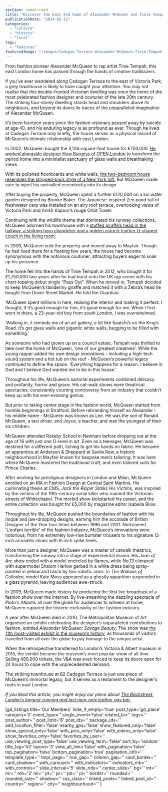 ```yaml
---
section: roman-road
title: "Discover the East End home of Alexander McQueen and Tinie Tempah"
publicationDate: "2024-02-12"
categories: 
  - "culture"
  - "history"
  - "local"
tags: 
  - "features"
featuredImage: "/images/Cadogan-Terrace-Alexander-McQueen-Tinie-Tempah-1.jpg"
---
```


From fashion pioneer Alexander McQueen to rap artist Tinie Tempah, this east London home has passed through the hands of creative trailblazers.

If you’ve ever wandered along Cadogan Terrace to the east of Victoria Park, a grey townhouse is likely to have caught your attention. You may not realise that this double-fronted Victorian dwelling was once the home of the most celebrated fashion designer and couturier of the late 20th century. The striking four-storey dwelling stands head and shoulders above its neighbours, and beyond its doors lie traces of the unparalleled imagination of Alexander McQueen.

It’s been fourteen years since the fashion visionary passed away by suicide at age 40, and his enduring legacy is as profound as ever. Though he lived at Cadogan Terrace only briefly, the house serves as a physical record of McQueen’s intimate relationship with east London.

In 2002, McQueen bought the 3,126-square-foot house for £700,000. [He worked alongside designer Huw Burgess of OPEN London](https://www.dezeen.com/2017/03/21/tinie-tempah-exclusive-interview-london-house-alexander-mcqueen/) to transform the period home into a minimalist sanctuary of glass walls and breathtaking views.

With its polished floorboards and white walls, [the two-bedroom house resembles the stripped-back style of a New York loft.](https://www.telegraph.co.uk/money/property/buying-selling/look-inside-alexander-mcqueens-hackney-townhouse-complete-furnishings/) But McQueen made sure to inject his unrivalled eccentricity into its design.

After buying the property, McQueen spent a further £120,000 on a koi water garden designed by Brooke Baker. The Japanese-inspired Zen pond full of freshwater carp was installed on an airy roof terrace, overlooking views of Victoria Park and Anish Kapoor’s rouge Orbit Tower.

Continuing with the wildlife theme that dominated his runway collections, McQueen adorned his townhouse with a [stuffed giraffe’s head in the hallway, a striking horn chandelier and a golden ostrich-leather U-shaped couch in the living room.](https://www.theguardian.com/lifeandstyle/2019/dec/15/tinie-tempah-hackney-london-alexander-mcqueen-house-design-stormzy-takeover-observer-magazine)

In 2009, McQueen sold the property and moved away to Mayfair. Though he had lived there for a fleeting few years, the house had become synonymous with the notorious couturier, attracting buyers eager to soak up his presence. 

The home fell into the hands of Tinie Tempah in 2012, who bought it for £1,750,000 two years after he had burst onto the UK rap scene with his chart-topping debut single “Pass Out”. When he moved in, Tempah decided to keep McQueen’s taxidermy giraffe and matched it with a Zebra’s head he bought from Dover Street Market. He told the Guardian:

‘McQueen spent millions in here, redoing the interior and making it perfect. I thought, if it’s good enough for him, it’s good enough for me. When I first went in there, a 23-year-old boy from south London, I was overwhelmed.

‘Walking in, it reminds me of an art gallery, a bit like Saatchi’s on the King’s Road. It’s got glass walls and gigantic white walls, begging to be filled with something.’

As someone who had grown up on a council estate, Tempah was thrilled to take over the home of McQueen, ‘one of our greatest creatives’. While the young rapper added his own design innovations - including a high-tech sound system and a hot tub on the roof - McQueen’s powerful legacy continued to define the space. ‘Everything happens for a reason. I believe in God and I believe God wanted me to be in this house.’

Throughout his life, McQueen’s sartorial experiments combined delicacy and profanity, horror and grace. His cat-walk shows were theatrical spectacles, consistently courting controversy from an industry that couldn’t keep up with his ever-evolving genius.

But prior to taking centre stage in the fashion world, McQueen started from humble beginnings in Stratford. Before rebranding himself as Alexander - his middle name - McQueen was known as Lee. He was the son of Ronald McQueen, a taxi driver, and Joyce, a teacher, and was the youngest of their six children.

McQueen attended Rokeby School in Newham before dropping out at the age of 16 with just one O-level in art. Even as a teenager, McQueen was destined for a different path, itching to get his hands on fabric. He became an apprentice at Anderson & Sheppard at Savile Row, a historic neighbourhood in Mayfair known for bespoke men’s tailoring. It was here where McQueen mastered the traditional craft, and even tailored suits for Prince Charles.

After working for prestigious designers in London and Milan, McQueen enrolled on an MA in Fashion Design at Central Saint Martins. His culminating thesis at CMS, _Jack the Ripper Stalks His Victims_, was inspired by the victims of the 19th-century serial killer who roamed the Victorian streets of Whitechapel. The morbid show kickstarted his career, and the entire collection was bought for £5,000 by magazine editor Isabella Blow.

Throughout his life, McQueen pushed the boundaries of fashion with his risqué and jaw-dropping designs, earning him the accolade of British Designer of the Year four times between 1996 and 2001. Nicknamed 'L'enfant terrible' of the fashion industry, McQueen’s innovations were notorious, from his extremely low-rise bumster trousers to his signature 12-inch armadillo shoes with 9-inch spike heels.

More than just a designer, McQueen was a master of catwalk theatrics, transforming the runway into a stage of experimental drama. His _Joan of Arc_ show ended with a model encircled by flames, while _No.13_ climaxed with supermodel Shalom Harlow garbed in a white dress being spray-painted in yellow and black by two robotic arms. In _The Widows of Culloden,_ model Kate Moss appeared as a ghostly apparition suspended in a glass pyramid, leaving audiences awe-struck.

In 2009, McQueen made history by producing the first live broadcast of a fashion show over the Internet. By live-streaming the dazzling spectacle of _Plato's Atlantis_ all over the globe for audiences to witness at home, McQueen ruptured the historic exclusivity of the fashion industry.

A year after McQueen died in 2010, The Metropolitan Museum of Art organised an exhibit celebrating the designer’s unparalleled contributions to fashion, entitled _Alexander McQueen: Savage Beauty_. The show was [the 11th most-visited exhibit in the museum’s history](https://crfashionbook.com/fashion-a19431433-alexander-mcqueen-legacy-birthday/), as thousands of visitors travelled from all over the globe to pay homage to the unique artist. 

When the retrospective transferred to London’s Victoria & Albert museum in 2015, the exhibit became the museum’s most popular show of all time. Selling 480,000 tickets, the V&A was even forced to keep its doors open for 24 hours to cope with the unprecedented demand.

The striking townhouse at 82 Cadogan Terrace is just one piece of McQueen’s immortal legacy, but it serves as a testament to the designer’s roots in east London.

_If you liked this article, you might enjoy our piece about_ [_The Backstreet, London’s longest-running and last men-only leather gay bar._](https://romanroadlondon.com/the-backstreet-gay-leather-fetish-club-mile-end/)

\[gd\_listings title='Our Members' hide\_if\_empty='true' post\_type='gd\_place' category='0' event\_type='' single\_event='false' related\_to='' tags='' post\_author='' post\_limit='6' post\_ids='' package\_ids='' add\_location\_filter='false' nearby\_gps='false' show\_featured\_only='false' show\_special\_only='false' with\_pics\_only='false' with\_videos\_only='false' show\_favorites\_only='false' favorites\_by\_user='' use\_viewing\_post\_type='false' use\_viewing\_term='false' sort\_by='random' title\_tag='h3' layout='3' view\_all\_link='false' with\_pagination='false' top\_pagination='false' bottom\_pagination='true' pagination\_info='' template\_type='' tmpl\_page='' row\_gap='' column\_gap='' card\_border='' card\_shadow='' with\_carousel='' with\_indicators='' indicators\_mb='' with\_controls='' slide\_interval='5' slide\_ride='' center\_slide='' bg='' mt='' mr='' mb='3' ml='' pt='' pr='' pb='' pl='' border='' rounded='' rounded\_size='' shadow='' css\_class='' linked\_posts='' linked\_post\_id='' country='' region='' city='' neighbourhood='' \]
